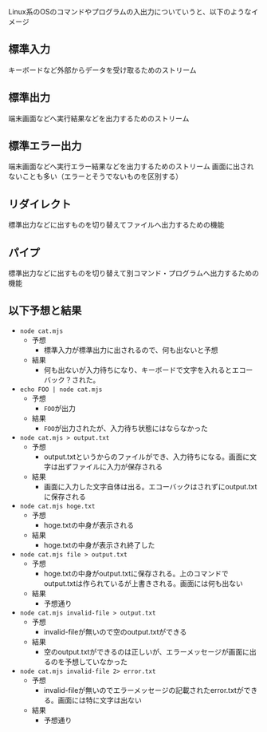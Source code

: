 Linux系のOSのコマンドやプログラムの入出力についていうと、以下のようなイメージ

## 標準入力
キーボードなど外部からデータを受け取るためのストリーム

## 標準出力
端末画面などへ実行結果などを出力するためのストリーム

## 標準エラー出力
端末画面などへ実行エラー結果などを出力するためのストリーム
画面に出されないことも多い（エラーとそうでないものを区別する）

## リダイレクト
標準出力などに出すものを切り替えてファイルへ出力するための機能

## パイプ
標準出力などに出すものを切り替えて別コマンド・プログラムへ出力するための機能

## 以下予想と結果
- `node cat.mjs`
  - 予想
    - 標準入力が標準出力に出されるので、何も出ないと予想
  - 結果
    - 何も出ないが入力待ちになり、キーボードで文字を入れるとエコーバック？された。
- `echo FOO | node cat.mjs`
  - 予想
    - `FOO`が出力
  - 結果
    - `FOO`が出力されたが、入力待ち状態にはならなかった
- `node cat.mjs > output.txt`
  - 予想
    - output.txtというからのファイルができ、入力待ちになる。画面に文字は出ずファイルに入力が保存される
  - 結果
    - 画面に入力した文字自体は出る。エコーバックはされずにoutput.txtに保存される
- `node cat.mjs hoge.txt`
  - 予想
    - hoge.txtの中身が表示される
  - 結果
    - hoge.txtの中身が表示され終了した
- `node cat.mjs file > output.txt`
  - 予想
    - hoge.txtの中身がoutput.txtに保存される。上のコマンドでoutput.txtは作られているが上書きされる。画面には何も出ない
  - 結果
    - 予想通り
- `node cat.mjs invalid-file > output.txt`
  - 予想
    - invalid-fileが無いので空のoutput.txtができる
  - 結果
    - 空のoutput.txtができるのは正しいが、エラーメッセージが画面に出るのを予想していなかった
- `node cat.mjs invalid-file 2> error.txt`
  - 予想
    - invalid-fileが無いのでエラーメッセージの記載されたerror.txtができる。画面には特に文字は出ない
  - 結果
    - 予想通り